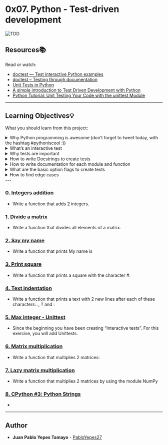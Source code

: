 # 0x07. Python - Test-driven development

![TDD](https://s3.amazonaws.com/intranet-projects-files/holbertonschool-higher-level_programming+/246/giphy-4.gif)

## Resources:books:
Read or watch:
* [doctest — Test interactive Python examples](https://docs.python.org/3.4/library/doctest.html)
* [doctest – Testing through documentation](https://pymotw.com/3/doctest/)
* [Unit Tests in Python](https://www.youtube.com/watch?v=1Lfv5tUGsn8)
* [A simple introduction to Test Driven Development with Python](https://www.freecodecamp.org/news/learning-to-test-with-python-997ace2d8abe/)
* [Python Tutorial: Unit Testing Your Code with the unittest Module](https://www.youtube.com/watch?v=6tNS--WetLI)

---
## Learning Objectives:bulb:
What you should learn from this project:

<details><summary>Why Python programming is awesome (don’t forget to tweet today, with the hashtag #pythoniscool :))</summary><p>
#pythoniscool
</p></details>
<details><summary>What’s an interactive test</summary><p>
also known as manual testing, allows test managers to set up and distribute manual TestCases for testers who are non-Tosca users and to collect test results from external tests.
</p></details>
<details><summary>Why tests are important</summary><p>
.
</p></details>
<details><summary>How to write Docstrings to create tests</summary><p>
.
</p></details>
<details><summary>How to write documentation for each module and function</summary><p>
.
</p></details>
<details><summary>What are the basic option flags to create tests</summary><p>
.
</p></details>
<details><summary>How to find edge cases</summary><p>
.
</p></details>
---

### [0. Integers addition](./0-add_integer.py)
* Write a function that adds 2 integers.


### [1. Divide a matrix](./2-matrix_divided.py)
* Write a function that divides all elements of a matrix.


### [2. Say my name](./3-say_my_name.py)
* Write a function that prints My name is <first name> <last name>


### [3. Print square](./4-print_square.py)
* Write a function that prints a square with the character #.


### [4. Text indentation](./5-text_indentation.py)
* Write a function that prints a text with 2 new lines after each of these characters: ., ? and :


### [5. Max integer - Unittest](./tests/6-max_integer_test.py)
* Since the beginning you have been creating “Interactive tests”. For this exercise, you will add Unittests.


### [6. Matrix multiplication](./100-matrix_mul.py)
* Write a function that multiplies 2 matrices:


### [7. Lazy matrix multiplication](./101-lazy_matrix_mul.py)
* Write a function that multiplies 2 matrices by using the module NumPy


### [8. CPython #3: Python Strings](./102-python.c)
* 


---

## Author
* **Juan Pablo Yepes Tamayo** - [PabloYepes27](https://github.com/PabloYepes27)